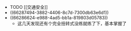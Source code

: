 - TODO [[交通安全]]
- ((66287494-3882-4406-8c7d-7300db63e6d1))
- ((66286624-e988-4ad5-bb1a-819803d05783))
	- 这几天发现还有个完全扭转式没练就练了下，基本掌握了